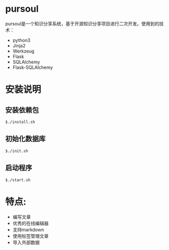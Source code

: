 # pursoul

pursoul是一个知识分享系统，基于开源知识分享项目进行二次开发。使用到的技术：

* python3
* Jinja2
* Werkzeug
* Flask
* SQLAlchemy
* Flask-SQLAlchemy


# 安装说明

## 安装依赖包
	$./install.sh

## 初始化数据库
	$./init.sh

## 启动程序
	$./start.sh

# 特点:

- 编写文章
- 优秀的在线编辑器
- 支持markdown
- 使用标签管理文章
- 导入外部数据